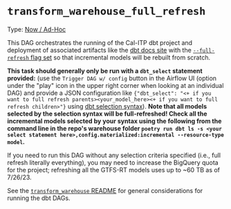 # `transform_warehouse_full_refresh`

Type: [Now / Ad-Hoc](https://docs.calitp.org/data-infra/airflow/dags-maintenance.html)

This DAG orchestrates the running of the Cal-ITP dbt project and deployment of associated artifacts like the [dbt docs site](https://dbt-docs.calitp.org/#!/overview) with the [`--full-refresh` flag set](https://docs.getdbt.com/docs/build/incremental-models#how-do-i-rebuild-an-incremental-model) so that incremental models will be rebuilt from scratch.

**This task should generally only be run with a `dbt_select` statement provided:** (use the `Trigger DAG w/ config` button in the Airflow UI (option under the "play" icon in the upper right corner when looking at an individual DAG) and provide a JSON configuration like `{"dbt_select": "<+ if you want to full refresh parents><your_model_here><+ if you want to full refresh children>"}` using [dbt selection syntax](https://docs.getdbt.com/reference/node-selection/syntax#specifying-resources)).  **Note that all models selected by the selection syntax will be full-refreshed! Check all the incremental models selected by your syntax using the following from the command line in the repo's warehouse folder `poetry run dbt ls -s <your select statement here>,config.materialized:incremental --resource-type model`.**

If you need to run this DAG without any selection criteria specified (i.e., full refresh literally everything), you may need to increase the BigQuery quota for the project; refreshing all the GTFS-RT models uses up to ~60 TB as of 7/26/23.

See the [`transform_warehouse` README](../transform_warehouse/README.md) for general considerations for running the dbt DAGs.
